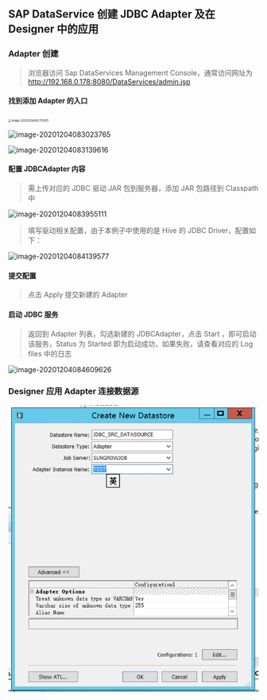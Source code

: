 ## SAP DataService 创建 JDBC Adapter 及在 Designer 中的应用



### Adapter 创建

> 浏览器访问 Sap DataServices Management Console，通常访问网址为 http://192.168.0.178:8080/DataServices/admin.jsp

#### 找到添加 Adapter 的入口

<img src="http://img.yidalab.top/image-20201204082755915.png" alt="image-20201204082755915" style="zoom:40%;" />

![image-20201204083023765](http://img.yidalab.top/image-20201204083955111-20201204115513608.png)

![image-20201204083139616](http://img.yidalab.top/image-20201204083955111-20201204115513608.png)

#### 配置 JDBCAdapter 内容

> 需上传对应的 JDBC 驱动 JAR 包到服务器，添加 JAR 包路径到 Classpath 中

![image-20201204083955111](http://img.yidalab.top/image-20201204083955111-20201204115513608.png)

> 填写驱动相关配置，由于本例子中使用的是 Hive 的 JDBC Driver，配置如下：

![image-20201204084139577](http://img.yidalab.top/image-20201204084139577.png)

#### 提交配置

> 点击 Apply 提交新建的 Adapter

#### 启动 JDBC 服务

> 返回到 Adapter 列表，勾选新建的 JDBCAdapter，点击 Start ，即可启动该服务，Status 为 Started 即为启动成功，如果失败，请查看对应的 Log files 中的日志

![image-20201204084609626](http://img.yidalab.top/image-20201204084609626-20201204115709976.png)

### Designer 应用 Adapter 连接数据源

![image-20201204090319468](https://raw.githubusercontent.com/Zhang-Yida/PictureBed/main/imgs/image-20201204090319468.png)